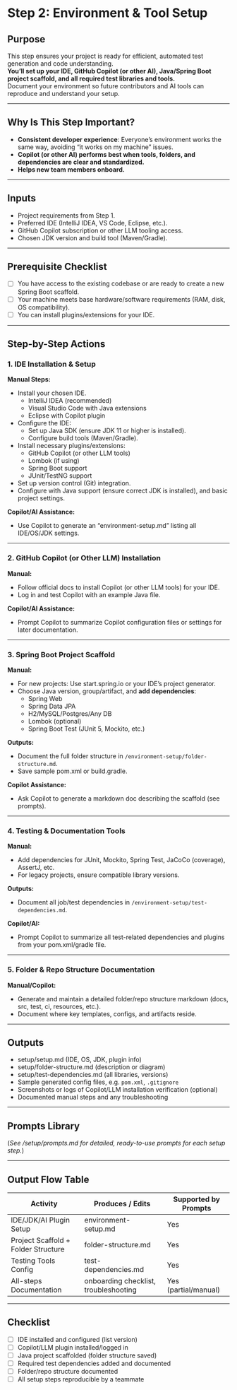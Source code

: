 # Step 2: Environment & Tool Setup

## Purpose

This step ensures your project is ready for efficient, automated test generation and code understanding.  
**You’ll set up your IDE, GitHub Copilot (or other AI), Java/Spring Boot project scaffold, and all required test libraries and tools.**  
Document your environment so future contributors and AI tools can reproduce and understand your setup.

---

## Why Is This Step Important?

- **Consistent developer experience**: Everyone’s environment works the same way, avoiding “it works on my machine” issues.
- **Copilot (or other AI) performs best when tools, folders, and dependencies are clear and standardized.**
- **Helps new team members onboard.**

---

## Inputs

- Project requirements from Step 1.
- Preferred IDE (IntelliJ IDEA, VS Code, Eclipse, etc.).
- GitHub Copilot subscription or other LLM tooling access.
- Chosen JDK version and build tool (Maven/Gradle).

---

## Prerequisite Checklist

- [ ] You have access to the existing codebase or are ready to create a new Spring Boot scaffold.
- [ ] Your machine meets base hardware/software requirements (RAM, disk, OS compatibility).
- [ ] You can install plugins/extensions for your IDE.

---

## Step-by-Step Actions

### 1. IDE Installation & Setup

**Manual Steps:**
- Install your chosen IDE.
    - IntelliJ IDEA (recommended)
    - Visual Studio Code with Java extensions
    - Eclipse with Copilot plugin
- Configure the IDE:
    - Set up Java SDK (ensure JDK 11 or higher is installed).
    - Configure build tools (Maven/Gradle).
- Install necessary plugins/extensions:
    - GitHub Copilot (or other LLM tools)
    - Lombok (if using)
    - Spring Boot support
    - JUnit/TestNG support
- Set up version control (Git) integration.
- Configure with Java support (ensure correct JDK is installed), and basic project settings.

**Copilot/AI Assistance:**
- Use Copilot to generate an “environment-setup.md” listing all IDE/OS/JDK settings.

---

### 2. GitHub Copilot (or Other LLM) Installation

**Manual:**
- Follow official docs to install Copilot (or other LLM tools) for your IDE.
- Log in and test Copilot with an example Java file.

**Copilot/AI Assistance:**
- Prompt Copilot to summarize Copilot configuration files or settings for later documentation.

---

### 3. Spring Boot Project Scaffold

**Manual:**
- For new projects: Use start.spring.io or your IDE’s project generator.
- Choose Java version, group/artifact, and **add dependencies**:
    - Spring Web
    - Spring Data JPA
    - H2/MySQL/Postgres/Any DB
    - Lombok (optional)
    - Spring Boot Test (JUnit 5, Mockito, etc.)

**Outputs:**
- Document the full folder structure in `/environment-setup/folder-structure.md`.
- Save sample pom.xml or build.gradle.

**Copilot Assistance:**
- Ask Copilot to generate a markdown doc describing the scaffold (see prompts).

---

### 4. Testing & Documentation Tools

**Manual:**
- Add dependencies for JUnit, Mockito, Spring Test, JaCoCo (coverage), AssertJ, etc.
- For legacy projects, ensure compatible library versions.

**Outputs:**
- Document all job/test dependencies in `/environment-setup/test-dependencies.md`.

**Copilot/AI:**
- Prompt Copilot to summarize all test-related dependencies and plugins from your pom.xml/gradle file.

---

### 5. Folder & Repo Structure Documentation

**Manual/Copilot:**
- Generate and maintain a detailed folder/repo structure markdown (docs, src, test, ci, resources, etc.).
- Document where key templates, configs, and artifacts reside.

---

## Outputs

- setup/setup.md (IDE, OS, JDK, plugin info)
- setup/folder-structure.md (description or diagram)
- setup/test-dependencies.md (all libraries, versions)
- Sample generated config files, e.g. `pom.xml`, `.gitignore`
- Screenshots or logs of Copilot/LLM installation verification (optional)
- Documented manual steps and any troubleshooting

---

## Prompts Library
(_See /setup/prompts.md for detailed, ready-to-use prompts for each setup step._)

---

## Output Flow Table

| Activity                            | Produces / Edits                      | Supported by Prompts  |
|-------------------------------------|---------------------------------------|-----------------------|
| IDE/JDK/AI Plugin Setup             | environment-setup.md                  | Yes                   |
| Project Scaffold + Folder Structure | folder-structure.md                   | Yes                   |
| Testing Tools Config                | test-dependencies.md                  | Yes                   |
| All-steps Documentation             | onboarding checklist, troubleshooting | Yes (partial/manual)  |

---

## Checklist

- [ ] IDE installed and configured (list version)
- [ ] Copilot/LLM plugin installed/logged in
- [ ] Java project scaffolded (folder structure saved)
- [ ] Required test dependencies added and documented
- [ ] Folder/repo structure documented
- [ ] All setup steps reproducible by a teammate
